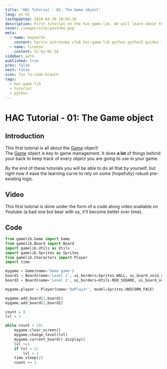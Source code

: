 ```yaml
---
title: 'HAC Tutorial - 01: The Game object'
lang: en-US
lastUpdated: 2019-04-30 19:04:10
description: First tutorial on the hac-game-lib. We will learn about the game object and how critical it is to game management.
cover: /images/site/youtube.png
meta:
  - name: keywords
    content: hyrule astronomy club hac-game-lib python python3 guides tutorial beginner educational kids coding games learning
  - name: license
    content: CC-by-NC-SA
sidebar: auto
published: true
prev: false
next: false
icon: fas fa-code-branch
tags: 
  - hac-game-lib
  - tutorial
  - python
---
```


# HAC Tutorial - 01: The Game object

## Introduction

This first tutorial is all about the [Game] object!  
The [Game] object is key to game management. It does **a lot** of things behind your back to keep track of every object you are going to use in your game. 

By the end of these tutorials you will be able to do all that by yourself, but right now it ease the learning curve to rely on some (hopefully) robust pre-existing logic.

## Video

This first tutorial is done under the form of a code along video available on Youtube (a bad one but bear with us, it'll become better over time).

<youtube url="https://www.youtube.com/embed/CygRW942274" />

## Code

``` python
from gamelib.Game import Game
from gamelib.Board import Board
import gamelib.Utils as Utils
import gamelib.Sprites as Sprites
from gamelib.Characters import Player
import time

mygame = Game(name='Demo game')
board1 = Board(name='Level 1', ui_borders=Sprites.WALL, ui_board_void_cell=Utils.BLACK_SQUARE, player_starting_position=[0,0])
board2 = Board(name='Level 2', ui_borders=Utils.RED_SQUARE, ui_board_void_cell=Utils.BLACK_SQUARE, player_starting_position=[4,4])

mygame.player = Player(name='DaPlay3r', model=Sprites.UNICORN_FACE)

mygame.add_board(1,board1)
mygame.add_board(2,board2)

count = 0 
lvl = 1

while count < 10:
    mygame.clear_screen()
    mygame.change_level(lvl)
    mygame.current_board().display()
    lvl +=1 
    if lvl > 2:
        lvl = 1
    time.sleep(2)
    count += 1
```





[Game]: https://hac-game-lib.readthedocs.io/en/latest/game.html